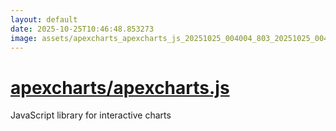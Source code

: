 ```yaml
---
layout: default
date: 2025-10-25T10:46:48.853273
image: assets/apexcharts_apexcharts_js_20251025_004004_803_20251025_004841_efec8b--20251025T024941459--cropped.png
---
```


# [apexcharts/apexcharts.js](https://github.com/apexcharts/apexcharts.js/)

JavaScript library for interactive charts
